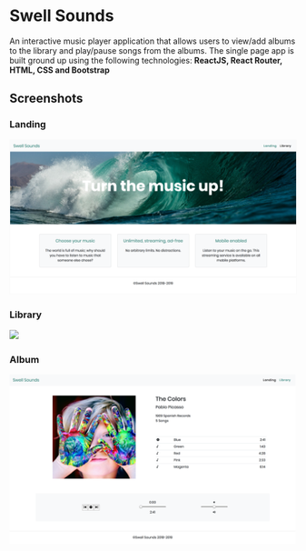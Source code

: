 # Swell Sounds
An interactive music player application that allows users to view/add albums to the library and play/pause songs from the albums.
The single page app is built ground up using the following technologies: **ReactJS, React Router, HTML, CSS and Bootstrap**

## Screenshots

### Landing

<img src="public/assets/images/landing.png" style="border:1px solid #f9f9f9;">

### Library

<img src="public/assets/images/library.png">

### Album

<img src="public/assets/images/album.png">
